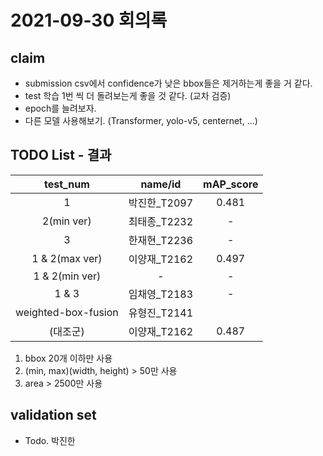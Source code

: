 # 2021-09-30 회의록

## claim

- submission csv에서 confidence가 낮은 bbox들은 제거하는게 좋을 거 같다.
- test 학습 1번 씩 더 돌려보는게 좋을 것 같다. (교차 검증)
- epoch를 늘려보자.
- 다른 모델 사용해보기. (Transformer, yolo-v5, centernet, ...)

## TODO List - 결과

|test_num|name/id|mAP_score|
|:------:|:-----:|:-------:|
|1|박진한_T2097|0.481|
|2(min ver)|최태종_T2232|-|
|3|한재현_T2236|-|
|1 & 2(max ver)|이양재_T2162|0.497|
|1 & 2(min ver)|-|-|
|1 & 3|임채영_T2183|-|
|weighted-box-fusion|유형진_T2141|
|(대조군)|이양재_T2162|0.487|

1. bbox 20개 이하만 사용
2. (min, max)(width, height) > 50만 사용
3. area > 2500만 사용

## validation set

- Todo. 박진한